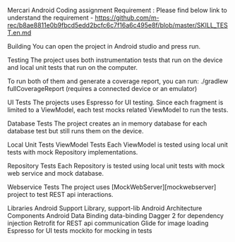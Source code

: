 Mercari Android  Coding assignment
Requirement :
Please find below link to understand the requirement -
https://github.com/m-rec/b8ae8811e0b9fbcd5edd2bcfc6c7f16a6c495e8f/blob/master/SKILL_TEST.en.md

Building
You can open the project in Android studio and press run.

Testing
The project uses both instrumentation tests that run on the device and local unit tests that run on the computer.

To run both of them and generate a coverage report, you can run: ./gradlew fullCoverageReport (requires a connected device or an emulator)

UI Tests
The projects uses Espresso for UI testing. Since each fragment is limited to a ViewModel, each test mocks related ViewModel to run the tests.

Database Tests
The project creates an in memory database for each database test but still runs them on the device.

Local Unit Tests
ViewModel Tests
Each ViewModel is tested using local unit tests with mock Repository implementations.

Repository Tests
Each Repository is tested using local unit tests with mock web service and mock database.

Webservice Tests
The project uses [MockWebServer][mockwebserver] project to test REST api interactions.

Libraries
Android Support Library, support-lib
Android Architecture Components
Android Data Binding data-binding
Dagger 2 for dependency injection
Retrofit for REST api communication
Glide for image loading
Espresso for UI tests
mockito for mocking in tests